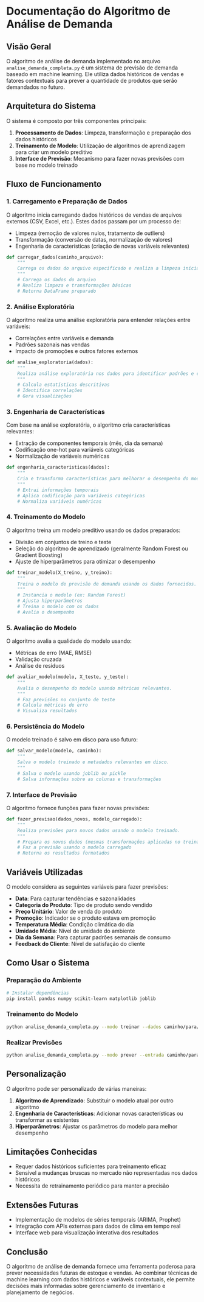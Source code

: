 # Documentação do Algoritmo de Análise de Demanda

## Visão Geral

O algoritmo de análise de demanda implementado no arquivo `analise_demanda_completa.py` é um sistema de previsão de demanda baseado em machine learning. Ele utiliza dados históricos de vendas e fatores contextuais para prever a quantidade de produtos que serão demandados no futuro.

## Arquitetura do Sistema

O sistema é composto por três componentes principais:

1. **Processamento de Dados**: Limpeza, transformação e preparação dos dados históricos
2. **Treinamento de Modelo**: Utilização de algoritmos de aprendizagem para criar um modelo preditivo
3. **Interface de Previsão**: Mecanismo para fazer novas previsões com base no modelo treinado

## Fluxo de Funcionamento

### 1. Carregamento e Preparação de Dados

O algoritmo inicia carregando dados históricos de vendas de arquivos externos (CSV, Excel, etc.). Estes dados passam por um processo de:

- Limpeza (remoção de valores nulos, tratamento de outliers)
- Transformação (conversão de datas, normalização de valores)
- Engenharia de características (criação de novas variáveis relevantes)

```python
def carregar_dados(caminho_arquivo):
    """
    Carrega os dados do arquivo especificado e realiza a limpeza inicial.
    """
    # Carrega os dados do arquivo
    # Realiza limpeza e transformações básicas
    # Retorna DataFrame preparado
```

### 2. Análise Exploratória

O algoritmo realiza uma análise exploratória para entender relações entre variáveis:

- Correlações entre variáveis e demanda
- Padrões sazonais nas vendas
- Impacto de promoções e outros fatores externos

```python
def analise_exploratoria(dados):
    """
    Realiza análise exploratória nos dados para identificar padrões e correlações.
    """
    # Calcula estatísticas descritivas
    # Identifica correlações
    # Gera visualizações
```

### 3. Engenharia de Características

Com base na análise exploratória, o algoritmo cria características relevantes:

- Extração de componentes temporais (mês, dia da semana)
- Codificação one-hot para variáveis categóricas
- Normalização de variáveis numéricas

```python
def engenharia_caracteristicas(dados):
    """
    Cria e transforma características para melhorar o desempenho do modelo.
    """
    # Extrai informações temporais
    # Aplica codificação para variáveis categóricas
    # Normaliza variáveis numéricas
```

### 4. Treinamento do Modelo

O algoritmo treina um modelo preditivo usando os dados preparados:

- Divisão em conjuntos de treino e teste
- Seleção do algoritmo de aprendizado (geralmente Random Forest ou Gradient Boosting)
- Ajuste de hiperparâmetros para otimizar o desempenho

```python
def treinar_modelo(X_treino, y_treino):
    """
    Treina o modelo de previsão de demanda usando os dados fornecidos.
    """
    # Instancia o modelo (ex: Random Forest)
    # Ajusta hiperparâmetros
    # Treina o modelo com os dados
    # Avalia o desempenho
```

### 5. Avaliação do Modelo

O algoritmo avalia a qualidade do modelo usando:

- Métricas de erro (MAE, RMSE)
- Validação cruzada
- Análise de resíduos

```python
def avaliar_modelo(modelo, X_teste, y_teste):
    """
    Avalia o desempenho do modelo usando métricas relevantes.
    """
    # Faz previsões no conjunto de teste
    # Calcula métricas de erro
    # Visualiza resultados
```

### 6. Persistência do Modelo

O modelo treinado é salvo em disco para uso futuro:

```python
def salvar_modelo(modelo, caminho):
    """
    Salva o modelo treinado e metadados relevantes em disco.
    """
    # Salva o modelo usando joblib ou pickle
    # Salva informações sobre as colunas e transformações
```

### 7. Interface de Previsão

O algoritmo fornece funções para fazer novas previsões:

```python
def fazer_previsao(dados_novos, modelo_carregado):
    """
    Realiza previsões para novos dados usando o modelo treinado.
    """
    # Prepara os novos dados (mesmas transformações aplicadas no treinamento)
    # Faz a previsão usando o modelo carregado
    # Retorna os resultados formatados
```

## Variáveis Utilizadas

O modelo considera as seguintes variáveis para fazer previsões:

- **Data**: Para capturar tendências e sazonalidades
- **Categoria do Produto**: Tipo de produto sendo vendido
- **Preço Unitário**: Valor de venda do produto
- **Promoção**: Indicador se o produto estava em promoção
- **Temperatura Média**: Condição climática do dia
- **Umidade Média**: Nível de umidade do ambiente
- **Dia da Semana**: Para capturar padrões semanais de consumo
- **Feedback do Cliente**: Nível de satisfação do cliente

## Como Usar o Sistema

### Preparação do Ambiente

```bash
# Instalar dependências
pip install pandas numpy scikit-learn matplotlib joblib
```

### Treinamento do Modelo

```bash
python analise_demanda_completa.py --modo treinar --dados caminho/para/dados.csv
```

### Realizar Previsões

```bash
python analise_demanda_completa.py --modo prever --entrada caminho/para/dados_entrada.csv
```

## Personalização

O algoritmo pode ser personalizado de várias maneiras:

1. **Algoritmo de Aprendizado**: Substituir o modelo atual por outro algoritmo
2. **Engenharia de Características**: Adicionar novas características ou transformar as existentes
3. **Hiperparâmetros**: Ajustar os parâmetros do modelo para melhor desempenho

## Limitações Conhecidas

- Requer dados históricos suficientes para treinamento eficaz
- Sensível a mudanças bruscas no mercado não representadas nos dados históricos
- Necessita de retrainamento periódico para manter a precisão

## Extensões Futuras

- Implementação de modelos de séries temporais (ARIMA, Prophet)
- Integração com APIs externas para dados de clima em tempo real
- Interface web para visualização interativa dos resultados

## Conclusão

O algoritmo de análise de demanda fornece uma ferramenta poderosa para prever necessidades futuras de estoque e vendas. Ao combinar técnicas de machine learning com dados históricos e variáveis contextuais, ele permite decisões mais informadas sobre gerenciamento de inventário e planejamento de negócios.
